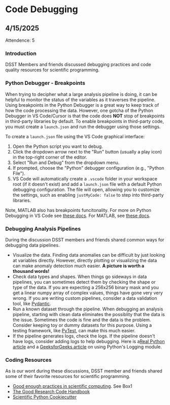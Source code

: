 # Code Debugging

## 4/15/2025

Attendence: 5

### Introduction

DSST Members and friends discussed debugging practices and code quality resources for scientific programming.

### Python Debugger - Breakpoints

When trying to decipher what a large analysis pipeline is doing, it can be helpful to monitor the status of the variables as it traverses the pipeline. Using breakpoints in the Python Debugger is a great way to keep track of how the code processing the data. However, one gotcha of the Python Debugger in VS Code/Cursor is that the code does **NOT** stop of breakpoints in third-party libraries by default. To enable breakpoints in third-party code, you must create a `launch.json` and run the debugger using those settings.

To create a `launch.json` file using the VS Code graphical interface:

1. Open the Python script you want to debug.
2. Click the dropdown arrow next to the "Run" button (usually a play icon) in the top-right corner of the editor.
3. Select "Run and Debug" from the dropdown menu.
4. If prompted, choose the "Python" debugger configuration (e.g., "Python File").
5. VS Code will automatically create a `.vscode` folder in your workspace root (if it doesn't exist) and add a `launch.json` file with a default Python debugging configuration. The file will open, allowing you to customize the settings, such as enabling `justMyCode: false` to step into third-party libraries.

Note, MATLAB also has breakpoints funcitonality. For more on Python Debugging in VS Code see [these docs](https://code.visualstudio.com/docs/debugtest/debugging). For MATLAB, see [these docs](https://www.mathworks.com/help/matlab/matlab_prog/debugging-process-and-features.html).

### Debugging Analysis Pipelines

During the discussion DSST members and friends shared common ways for debugging data pipelines.

- Visualize the data. Finding data anomalies can be difficult by just looking at variables directly. However, directly plotting or visualizing the data can make anomaly detection much easier. **A picture is worth a thousand words!**
- Check data types and shapes. When things go sideways in data pipelines, you can sometimes detect them by checking the shape or type of the data. If you are expecting a 256x256 binary mask and you get a linear numpy array of complex values, things have gone very very wrong. If you are writing custom pipelines, consider a data validation tool, like [Pydantic](https://docs.pydantic.dev/latest/).
- Run a known dataset through the pipeline. When debugging an analysis pipeline, starting with clean data eliminates the possiblity that the data is the issue. Sometimes the code is fine and the data is the problem. Consider keeping toy or dummy datasets for this purpose. Using a testing framework, like [PyTest](https://docs.pytest.org/en/stable/), can make this much easier.
- If the pipeline generates logs, check the logs. If the pipeline doesn't have logs, consider adding logs to help debugging. Here is a[Real Python article](https://realpython.com/python-logging/) and a [GeeksforGeeks article]( https://www.geeksforgeeks.org/logging-in-python/) on using Python's Logging module.

### Coding Resources

As is our wont during these discussions, DSST member and friends shared some of their favorite resources for scientific programming.

- [Good enough practices in scientific computing](https://journals.plos.org/ploscompbiol/article?id=10.1371/journal.pcbi.1005510). See Box1
- [The Good Research Code Handbook](https://goodresearch.dev/)
- [Scientific Python Cookiecutter](https://nsls-ii.github.io/scientific-python-cookiecutter/guiding-design-principles.html)

